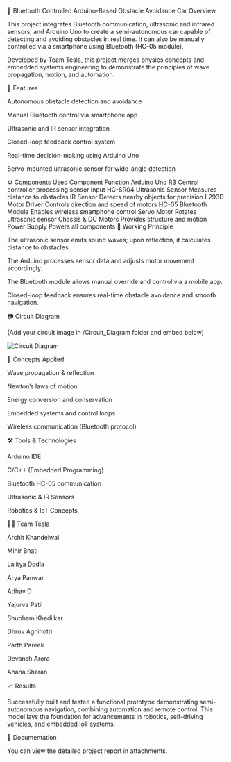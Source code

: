 🚗 Bluetooth Controlled Arduino-Based Obstacle Avoidance Car
Overview

This project integrates Bluetooth communication, ultrasonic and infrared sensors, and Arduino Uno to create a semi-autonomous car capable of detecting and avoiding obstacles in real time. It can also be manually controlled via a smartphone using Bluetooth (HC-05 module).

Developed by Team Tesla, this project merges physics concepts and embedded systems engineering to demonstrate the principles of wave propagation, motion, and automation.

🎯 Features

Autonomous obstacle detection and avoidance

Manual Bluetooth control via smartphone app

Ultrasonic and IR sensor integration

Closed-loop feedback control system

Real-time decision-making using Arduino Uno

Servo-mounted ultrasonic sensor for wide-angle detection

⚙️ Components Used
Component	Function
Arduino Uno R3	Central controller processing sensor input
HC-SR04 Ultrasonic Sensor	Measures distance to obstacles
IR Sensor	Detects nearby objects for precision
L293D Motor Driver	Controls direction and speed of motors
HC-05 Bluetooth Module	Enables wireless smartphone control
Servo Motor	Rotates ultrasonic sensor
Chassis & DC Motors	Provides structure and motion
Power Supply	Powers all components
🧩 Working Principle

The ultrasonic sensor emits sound waves; upon reflection, it calculates distance to obstacles.

The Arduino processes sensor data and adjusts motor movement accordingly.

The Bluetooth module allows manual override and control via a mobile app.

Closed-loop feedback ensures real-time obstacle avoidance and smooth navigation.

📷 Circuit Diagram

(Add your circuit image in /Circuit_Diagram folder and embed below)

![Circuit Diagram](./Circuit_Diagram/circuit_diagram.png)

🧠 Concepts Applied

Wave propagation & reflection

Newton’s laws of motion

Energy conversion and conservation

Embedded systems and control loops

Wireless communication (Bluetooth protocol)

🛠️ Tools & Technologies

Arduino IDE

C/C++ (Embedded Programming)

Bluetooth HC-05 communication

Ultrasonic & IR Sensors

Robotics & IoT Concepts

👩‍💻 Team Tesla

Archit Khandelwal

Mihir Bhati

Lalitya Dodla

Arya Panwar

Adhav D

Yajurva Patil

Shubham Khadilkar

Dhruv Agnihotri

Parth Pareek

Devansh Arora

Ahana Sharan

📈 Results

Successfully built and tested a functional prototype demonstrating semi-autonomous navigation, combining automation and remote control. This model lays the foundation for advancements in robotics, self-driving vehicles, and embedded IoT systems.

📘 Documentation

You can view the detailed project report in attachments.
